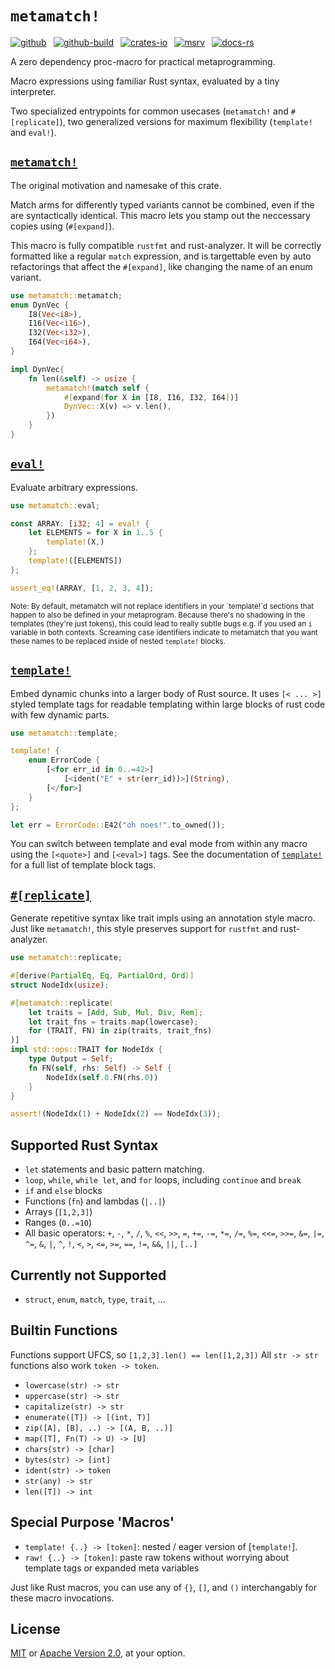 # `metamatch!`

[![github]](https://github.com/cmrschwarz/metamatch)&ensp;
[![github-build]](https://github.com/cmrschwarz/metamatch/actions/workflows/ci.yml)&ensp;
[![crates-io]](https://crates.io/crates/metamatch)&ensp;
[![msrv]](https://crates.io/crates/metamatch)&ensp;
[![docs-rs]](https://docs.rs/metamatch)&ensp;

[github]: https://img.shields.io/badge/cmrschwarz/metamatch-8da0cb?labelColor=555555&logo=github
[github-build]: https://img.shields.io/github/actions/workflow/status/cmrschwarz/metamatch/ci.yml?branch=main&logo=github
[crates-io]: https://img.shields.io/crates/v/metamatch.svg?logo=rust
[msrv]: https://img.shields.io/crates/msrv/metamatch?logo=rust
[docs-rs]: https://img.shields.io/badge/docs.rs-metamatch-66c2a5?logo=docs.rs

A zero dependency proc-macro for practical metaprogramming.

Macro expressions using familiar Rust syntax, evaluated by a tiny interpreter.

Two specialized entrypoints for common usecases (`metamatch!` and `#[replicate]`),
two generalized versions for maximum flexibility (`template!` and `eval!`).

## [`metamatch!`](https://docs.rs/metamatch/latest/metamatch/macro.metamatch.html)
The original motivation and namesake of this crate.

Match arms for differently typed variants cannot be combined, even if the are
syntactically identical. This macro lets you stamp out the neccessary
copies using (`#[expand]`).

This macro is fully compatible `rustfmt` and rust-analyzer.
It will be correctly formatted like a regular
`match` expression, and is targettable even by auto refactorings
that affect the `#[expand]`, like changing the name of an enum variant.

```rust
use metamatch::metamatch;
enum DynVec {
    I8(Vec<i8>),
    I16(Vec<i16>),
    I32(Vec<i32>),
    I64(Vec<i64>),
}

impl DynVec{
    fn len(&self) -> usize {
        metamatch!(match self {
            #[expand(for X in [I8, I16, I32, I64])]
            DynVec::X(v) => v.len(),
        })
    }
}
```

## [`eval!`](https://docs.rs/metamatch/latest/metamatch/macro.eval.html)
Evaluate arbitrary expressions.
```rust
use metamatch::eval;

const ARRAY: [i32; 4] = eval! {
    let ELEMENTS = for X in 1..5 {
        template!(X,)
    };
    template!([ELEMENTS])
};

assert_eq!(ARRAY, [1, 2, 3, 4]);
```

<sub>
Note:  By default, metamatch will not replace identifiers
in your `template!`d sections that happen to also be defined in your metaprogram.
Because there's no shadowing in the templates (they're just tokens),
this could lead to really subtle bugs e.g. if you used an <code>i</code>
variable in both contexts. Screaming case identifiers indicate to metamatch that
you want these names to be replaced inside of nested <code>template!</code> blocks.
</sub>

## [`template!`](https://docs.rs/metamatch/latest/metamatch/macro.quote.html)
Embed dynamic chunks into a larger body of Rust source.
It uses `[< ... >]` styled template tags for readable templating
within large blocks of rust code with few dynamic parts.

```rust
use metamatch::template;

template! {
    enum ErrorCode {
        [<for err_id in 0..=42>]
            [<ident("E" + str(err_id))>](String),
        [</for>]
    }
};

let err = ErrorCode::E42("oh noes!".to_owned());
```

You can switch between template and eval mode from within any macro using
the `[<quote>]` and `[<eval>]` tags. See the documentation of
[`template!`](https://docs.rs/metamatch/latest/metamatch/macro.template.html) for
a full list of template block tags.


## [`#[replicate]`](https://docs.rs/metamatch/latest/metamatch/attr.replicate.html)
Generate repetitive syntax like trait impls using an annotation style macro.
Just like `metamatch!`, this style preserves support for `rustfmt` and rust-analyzer.

```rust
use metamatch::replicate;

#[derive(PartialEq, Eq, PartialOrd, Ord)]
struct NodeIdx(usize);

#[metamatch::replicate(
    let traits = [Add, Sub, Mul, Div, Rem];
    let trait_fns = traits.map(lowercase);
    for (TRAIT, FN) in zip(traits, trait_fns)
)]
impl std::ops::TRAIT for NodeIdx {
    type Output = Self;
    fn FN(self, rhs: Self) -> Self {
        NodeIdx(self.0.FN(rhs.0))
    }
}

assert!(NodeIdx(1) + NodeIdx(2) == NodeIdx(3));
```

## Supported Rust Syntax
- `let` statements and basic pattern matching.
- `loop`, `while`, `while let`, and `for` loops, including `continue` and
  `break`
- `if` and `else` blocks
- Functions (`fn`)  and lambdas (`|..|`)
- Arrays (`[1,2,3]`)
- Ranges (`0..=10`)
- All basic operators: `+`, `-`, `*`, `/`, `%`, `<<`, `>>`, `=`, `+=`,
  `-=`, `*=`, `/=`, `%=`, `<<=`, `>>=`, `&=`, `|=`, `^=`, `&`, `|`, `^`,
  `!`,  `<`, `>`, `<=`, `>=`, `==`, `!=`, `&&`, `||`, `[..]`

## Currently not Supported
- `struct`, `enum`, `match`, `type`, `trait`, ...

## Builtin Functions
Functions support UFCS, so `[1,2,3].len() == len([1,2,3])`
All `str -> str` functions also work `token -> token`.

- `lowercase(str) -> str`
- `uppercase(str) -> str`
- `capitalize(str) -> str`
- `enumerate([T]) -> [(int, T)]`
- `zip([A], [B], ..) -> [(A, B, ..)]`
- `map([T], Fn(T) -> U) -> [U]`
- `chars(str) -> [char]`
- `bytes(str) -> [int]`
- `ident(str) -> token`
- `str(any) -> str`
- `len([T]) -> int`

## Special Purpose 'Macros'
- `template! {..} -> [token]`: nested / eager version of [`template!`].
- `raw! {..} -> [token]`: paste raw tokens without worrying about template tags or expanded meta
  variables

Just like Rust macros, you can use any of `{}`, `[]`, and `()`
interchangably for these macro invocations.

## License
[MIT](https://github.com/cmrschwarz/metamatch/blob/main/LICENSE-MIT)
or [Apache Version 2.0](https://github.com/cmrschwarz/metamatch/blob/main/LICENSE-APACHE),
at your option.
